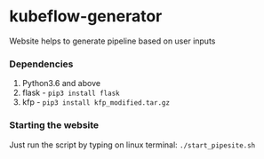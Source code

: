 # kubeflow-generator
Website helps to generate pipeline based on user inputs

### Dependencies
1. Python3.6 and above
2. flask - `pip3 install flask`
3. kfp - `pip3 install kfp_modified.tar.gz`

### Starting the website
Just run the script by typing on linux terminal: `./start_pipesite.sh`

